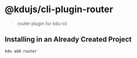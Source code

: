 # @kdujs/cli-plugin-router

> router plugin for kdu-cli

## Installing in an Already Created Project

``` sh
kdu add router
```
